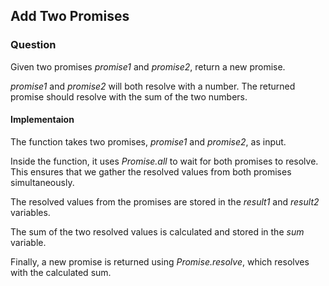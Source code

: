 ## Add Two Promises

### Question

Given two promises *promise1* and *promise2*, return a new promise.

*promise1* and *promise2* will both resolve with a number. The returned promise should resolve with the sum of the two numbers.

#### Implementaion

The function takes two promises, *promise1* and *promise2*, as input.

Inside the function, it uses *Promise.all* to wait for both promises to resolve. This ensures that we gather the resolved values from both promises simultaneously.

The resolved values from the promises are stored in the *result1* and *result2* variables.

The sum of the two resolved values is calculated and stored in the *sum* variable.

Finally, a new promise is returned using *Promise.resolve*, which resolves with the calculated sum.